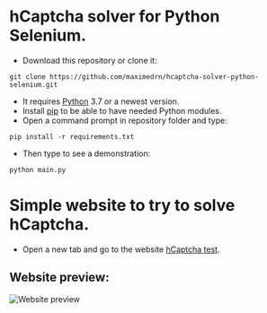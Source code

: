 # hCaptcha solver for Python Selenium.

* Download this repository or clone it:
```
git clone https://github.com/maximedrn/hcaptcha-solver-python-selenium.git
```
* It requires [Python](https://www.python.org/) 3.7 or a newest version.
* Install [pip](https://pip.pypa.io/en/stable/installation/) to be able to have needed Python modules.
* Open a command prompt in repository folder and type:
```
pip install -r requirements.txt
```
* Then type to see a demonstration:
```
python main.py
```

# Simple website to try to solve hCaptcha.

* Open a new tab and go to the website [hCaptcha test](https://maximedrn.github.io/hcaptcha-test/).

## Website preview:

![Website preview](https://github.com/maximedrn/hcaptcha-test/blob/master/images/preview.png)
